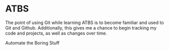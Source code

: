 # ATBS

The point of using Git while learning ATBS is to become familiar and used to Git and Github. Additionally, this gives me a chance to begin tracking my code and projects, as well as changes over time.






Automate the Boring Stuff
